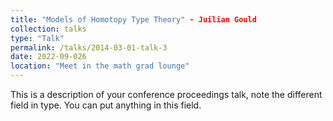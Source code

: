 ```yaml
---
title: "Models of Homotopy Type Theory" - Juilian Gould
collection: talks
type: "Talk"
permalink: /talks/2014-03-01-talk-3
date: 2022-09-026
location: "Meet in the math grad lounge"
---
```


This is a description of your conference proceedings talk, note the different field in type. You can put anything in this field.
